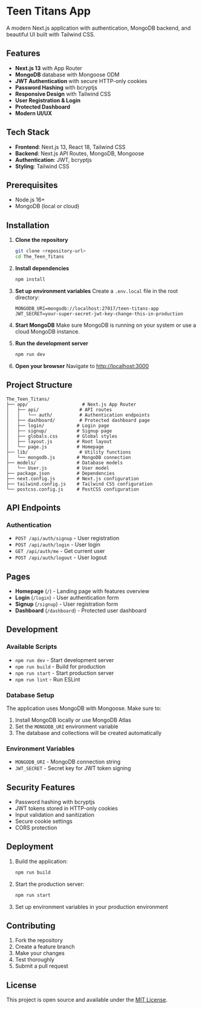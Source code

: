 # Teen Titans App

A modern Next.js application with authentication, MongoDB backend, and beautiful UI built with Tailwind CSS.

## Features

- **Next.js 13** with App Router
- **MongoDB** database with Mongoose ODM
- **JWT Authentication** with secure HTTP-only cookies
- **Password Hashing** with bcryptjs
- **Responsive Design** with Tailwind CSS
- **User Registration & Login**
- **Protected Dashboard**
- **Modern UI/UX**

## Tech Stack

- **Frontend**: Next.js 13, React 18, Tailwind CSS
- **Backend**: Next.js API Routes, MongoDB, Mongoose
- **Authentication**: JWT, bcryptjs
- **Styling**: Tailwind CSS

## Prerequisites

- Node.js 16+ 
- MongoDB (local or cloud)

## Installation

1. **Clone the repository**
   ```bash
   git clone <repository-url>
   cd The_Teen_Titans
   ```

2. **Install dependencies**
   ```bash
   npm install
   ```

3. **Set up environment variables**
   Create a `.env.local` file in the root directory:
   ```env
   MONGODB_URI=mongodb://localhost:27017/teen-titans-app
   JWT_SECRET=your-super-secret-jwt-key-change-this-in-production
   ```

4. **Start MongoDB**
   Make sure MongoDB is running on your system or use a cloud MongoDB instance.

5. **Run the development server**
   ```bash
   npm run dev
   ```

6. **Open your browser**
   Navigate to [http://localhost:3000](http://localhost:3000)

## Project Structure

```
The_Teen_Titans/
├── app/                    # Next.js App Router
│   ├── api/               # API routes
│   │   └── auth/          # Authentication endpoints
│   ├── dashboard/         # Protected dashboard page
│   ├── login/            # Login page
│   ├── signup/           # Signup page
│   ├── globals.css       # Global styles
│   ├── layout.js         # Root layout
│   └── page.js           # Homepage
├── lib/                   # Utility functions
│   └── mongodb.js        # MongoDB connection
├── models/               # Database models
│   └── User.js           # User model
├── package.json          # Dependencies
├── next.config.js        # Next.js configuration
├── tailwind.config.js    # Tailwind CSS configuration
└── postcss.config.js     # PostCSS configuration
```

## API Endpoints

### Authentication
- `POST /api/auth/signup` - User registration
- `POST /api/auth/login` - User login
- `GET /api/auth/me` - Get current user
- `POST /api/auth/logout` - User logout

## Pages

- **Homepage** (`/`) - Landing page with features overview
- **Login** (`/login`) - User authentication form
- **Signup** (`/signup`) - User registration form
- **Dashboard** (`/dashboard`) - Protected user dashboard

## Development

### Available Scripts

- `npm run dev` - Start development server
- `npm run build` - Build for production
- `npm run start` - Start production server
- `npm run lint` - Run ESLint

### Database Setup

The application uses MongoDB with Mongoose. Make sure to:

1. Install MongoDB locally or use MongoDB Atlas
2. Set the `MONGODB_URI` environment variable
3. The database and collections will be created automatically

### Environment Variables

- `MONGODB_URI` - MongoDB connection string
- `JWT_SECRET` - Secret key for JWT token signing

## Security Features

- Password hashing with bcryptjs
- JWT tokens stored in HTTP-only cookies
- Input validation and sanitization
- Secure cookie settings
- CORS protection

## Deployment

1. Build the application:
   ```bash
   npm run build
   ```

2. Start the production server:
   ```bash
   npm run start
   ```

3. Set up environment variables in your production environment

## Contributing

1. Fork the repository
2. Create a feature branch
3. Make your changes
4. Test thoroughly
5. Submit a pull request

## License

This project is open source and available under the [MIT License](LICENSE).
